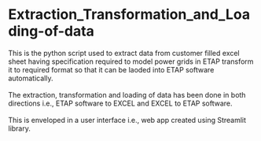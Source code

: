 # Extraction_Transformation_and_Loading-of-data
This is the python script used to extract data from customer filled excel sheet having specification required to model power grids in ETAP transform it to required format so that it can be laoded into ETAP software automatically.  
<br>
The extraction, transformation and loading of data has been done in both directions i.e., ETAP software to EXCEL and EXCEL to ETAP software.  
<br>
This is enveloped in a user interface i.e., web app created using Streamlit library.  
